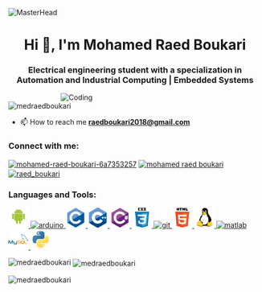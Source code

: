 ![MasterHead](https://github.com/medraedboukari/medraedboukari/assets/153066554/0bc6cb63-fcd0-4323-a48b-be9784d34f0c)


<h1 align="center">Hi 👋, I'm Mohamed Raed Boukari</h1>
<h3 align="center">Electrical engineering student with a specialization in Automation and Industrial Computing | Embedded Systems </h3>
<img align="right" alt="Coding" width="400" src="https://github.com/medraedboukari/medraedboukari/assets/153066554/339c8b81-62c6-438f-adfd-bb7bed7f5a68">


<p align="left"> <img src="https://komarev.com/ghpvc/?username=medraedboukari&label=Profile%20views&color=0e75b6&style=flat" alt="medraedboukari" /> </p>

- 📫 How to reach me **raedboukari2018@gmail.com**

<h3 align="left">Connect with me:</h3>
<p align="left">
<a href="https://linkedin.com/in/mohamed-raed-boukari-6a7353257" target="blank"><img align="center" src="https://raw.githubusercontent.com/rahuldkjain/github-profile-readme-generator/master/src/images/icons/Social/linked-in-alt.svg" alt="mohamed-raed-boukari-6a7353257" height="30" width="40" /></a>
<a href="https://fb.com/mohamed raed boukari" target="blank"><img align="center" src="https://raw.githubusercontent.com/rahuldkjain/github-profile-readme-generator/master/src/images/icons/Social/facebook.svg" alt="mohamed raed boukari" height="30" width="40" /></a>
<a href="https://instagram.com/raed_boukari" target="blank"><img align="center" src="https://raw.githubusercontent.com/rahuldkjain/github-profile-readme-generator/master/src/images/icons/Social/instagram.svg" alt="raed_boukari" height="30" width="40" /></a>
</p>

<h3 align="left">Languages and Tools:</h3>
<p align="left"> <a href="https://developer.android.com" target="_blank" rel="noreferrer"> <img src="https://raw.githubusercontent.com/devicons/devicon/master/icons/android/android-original-wordmark.svg" alt="android" width="40" height="40"/> </a> <a href="https://www.arduino.cc/" target="_blank" rel="noreferrer"> <img src="https://cdn.worldvectorlogo.com/logos/arduino-1.svg" alt="arduino" width="40" height="40"/> </a> <a href="https://www.cprogramming.com/" target="_blank" rel="noreferrer"> <img src="https://raw.githubusercontent.com/devicons/devicon/master/icons/c/c-original.svg" alt="c" width="40" height="40"/> </a> <a href="https://www.w3schools.com/cpp/" target="_blank" rel="noreferrer"> <img src="https://raw.githubusercontent.com/devicons/devicon/master/icons/cplusplus/cplusplus-original.svg" alt="cplusplus" width="40" height="40"/> </a> <a href="https://www.w3schools.com/cs/" target="_blank" rel="noreferrer"> <img src="https://raw.githubusercontent.com/devicons/devicon/master/icons/csharp/csharp-original.svg" alt="csharp" width="40" height="40"/> </a> <a href="https://www.w3schools.com/css/" target="_blank" rel="noreferrer"> <img src="https://raw.githubusercontent.com/devicons/devicon/master/icons/css3/css3-original-wordmark.svg" alt="css3" width="40" height="40"/> </a> <a href="https://git-scm.com/" target="_blank" rel="noreferrer"> <img src="https://www.vectorlogo.zone/logos/git-scm/git-scm-icon.svg" alt="git" width="40" height="40"/> </a> <a href="https://www.w3.org/html/" target="_blank" rel="noreferrer"> <img src="https://raw.githubusercontent.com/devicons/devicon/master/icons/html5/html5-original-wordmark.svg" alt="html5" width="40" height="40"/> </a> <a href="https://www.linux.org/" target="_blank" rel="noreferrer"> <img src="https://raw.githubusercontent.com/devicons/devicon/master/icons/linux/linux-original.svg" alt="linux" width="40" height="40"/> </a> <a href="https://www.mathworks.com/" target="_blank" rel="noreferrer"> <img src="https://upload.wikimedia.org/wikipedia/commons/2/21/Matlab_Logo.png" alt="matlab" width="40" height="40"/> </a> <a href="https://www.mysql.com/" target="_blank" rel="noreferrer"> <img src="https://raw.githubusercontent.com/devicons/devicon/master/icons/mysql/mysql-original-wordmark.svg" alt="mysql" width="40" height="40"/> </a> <a href="https://www.python.org" target="_blank" rel="noreferrer"> <img src="https://raw.githubusercontent.com/devicons/devicon/master/icons/python/python-original.svg" alt="python" width="40" height="40"/> </a> </p>

<p><img align="left" src="https://github-readme-stats.vercel.app/api/top-langs?username=medraedboukari&show_icons=true&locale=en&layout=compact" alt="medraedboukari" /></p>

<p>&nbsp;<img align="center" src="https://github-readme-stats.vercel.app/api?username=medraedboukari&show_icons=true&locale=en" alt="medraedboukari" /></p>

<p><img align="center" src="https://github-readme-streak-stats.herokuapp.com/?user=medraedboukari&" alt="medraedboukari" /></p>
